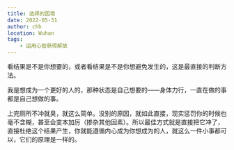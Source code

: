 ```yaml
---
title: 选择的困境
date: 2022-05-31
author: chh
location: Wuhan
tags:
    - 运用心智获得解放
---
```


看结果是不是你想要的，或者看结果是不是你想避免发生的，这是最直接的判断方法。

我是想成为一个更好的人的，那种状态是自己想要的——身体力行，一直在做的事都是自己想做的事。

上完厕所不冲就臭，就这么简单。没别的原因，就如此直接，现实惩罚你的时候也毫不含糊，甚至会变本加厉（掺杂其他因素）。所以最佳方式就是直接把它冲了，直接杜绝这个结果产生，你就能遵循内心成为你想成为的人，就这么一件小事都可以，它们的原理是一样的。
